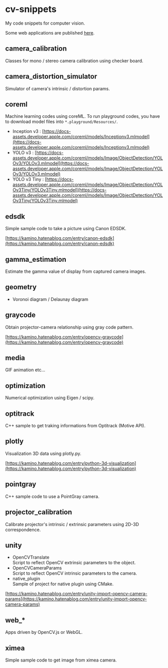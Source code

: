 # cv-snippets

My code snippets for computer vision.

Some web applications are published [here](https://kamino410.github.io/cv-snippets).

## camera_calibration
Classes for mono / stereo camera calibration using checker board.

## camera_distortion_simulator
Simulator of camera's intrinsic / distortion params.

## coreml
Machine learning codes using coreML.
To run playground codes, you have to download model files into `*.playground/Resources/`.

* Inception v3 : [https://docs-assets.developer.apple.com/coreml/models/Inceptionv3.mlmodel](https://docs-assets.developer.apple.com/coreml/models/Inceptionv3.mlmodel)
* YOLO v3 : [https://docs-assets.developer.apple.com/coreml/models/Image/ObjectDetection/YOLOv3/YOLOv3.mlmodel](https://docs-assets.developer.apple.com/coreml/models/Image/ObjectDetection/YOLOv3/YOLOv3.mlmodel)
* YOLO v3 Tiny : [https://docs-assets.developer.apple.com/coreml/models/Image/ObjectDetection/YOLOv3Tiny/YOLOv3Tiny.mlmodel](https://docs-assets.developer.apple.com/coreml/models/Image/ObjectDetection/YOLOv3Tiny/YOLOv3Tiny.mlmodel)

## edsdk
Simple sample code to take a picture using Canon EDSDK.

[https://kamino.hatenablog.com/entry/canon-edsdk](https://kamino.hatenablog.com/entry/canon-edsdk)

## gamma_estimation
Estimate the gamma value of display from captured camera images.

## geometry
* Voronoi diagram / Delaunay diagram

## graycode
Obtain projector-camera relationship using gray code pattern.

[https://kamino.hatenablog.com/entry/opencv-graycode](https://kamino.hatenablog.com/entry/opencv-graycode)

## media
GIF animation etc...

## optimization
Numerical optimization using Eigen / scipy.

## optitrack
C++ sample to get traking informations from Optitrack (Motive API).

## plotly
Visualization 3D data using plotly.py.

[https://kamino.hatenablog.com/entry/python-3d-visualization](https://kamino.hatenablog.com/entry/python-3d-visualization)

## pointgray
C++ sample code to use a PointGray camera.

## projector_calibration
Calibrate projector's intrinsic / extrinsic parameters using 2D-3D correspondence.

## unity
* OpenCVTranslate<br>Script to reflect OpenCV extrinsic parameters to the object.
* OpenCVCameraParams<br>Script to reflect OpenCV intrinsic parameters to the camera.
* native_plugin<br>Sample of project for native plugin using CMake.

[https://kamino.hatenablog.com/entry/unity-import-opencv-camera-params](https://kamino.hatenablog.com/entry/unity-import-opencv-camera-params)

## web_*
Apps driven by OpenCV.js or WebGL.

## ximea
Simple sample code to get image from ximea camera.
